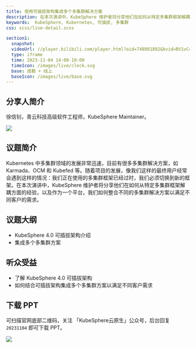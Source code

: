 ```yaml
---
title: 使用可插拔架构集成多个多集群解决方案
description: 在本次演讲中，KubeSphere 维护者将分享他们在如何从特定多集群框架解耦方面的经验，以及作为一个平台，我们如何整合不同的多集群解决方案以满足不同客户的需求。
keywords:  KubeSphere, Kubernetes, 可插拔, 多集群
css: scss/live-detail.scss

section1:
  snapshot: 
  videoUrl: //player.bilibili.com/player.html?aid=748081892&bvid=BV1vC4y1J7b6&cid=1323367993&page=1&high_quality=1
  type: iframe
  time: 2023-11-04 14:00-18:00
  timeIcon: /images/live/clock.svg
  base: 成都 + 线上
  baseIcon: /images/live/base.svg
---
```


## 分享人简介

徐信钊，青云科技高级软件工程师，KubeSphere Maintainer。

![](https://pek3b.qingstor.com/kubesphere-community/images/chengdu1104-xuxinzhao.jpg)

## 议题简介

Kubernetes 中多集群领域的发展非常迅速，目前有很多多集群解决方案，如 Karmada、OCM 和 Kubefed 等。随着项目的发展，像我们这样的最终用户经常会遇到这样的情况：我们正在使用的多集群框架已经过时，我们必须切换到新的框架。在本次演讲中，KubeSphere 维护者将分享他们在如何从特定多集群框架解耦方面的经验，以及作为一个平台，我们如何整合不同的多集群解决方案以满足不同客户的需求。	

## 议题大纲

- KubeSphere 4.0 可插拔架构介绍
- 集成多个多集群方案	

## 听众受益

- 了解 KubeSphere 4.0 可插拔架构
- 如何结合可插拔架构集成多个多集群方案以满足不同客户需求

## 下载 PPT

可扫描官网底部二维码，关注 「KubeSphere云原生」公众号，后台回复 `20231104` 即可下载 PPT。

![](https://pek3b.qingstor.com/kubesphere-community/images/chengdu1104-poster-xuxinzhao.png)